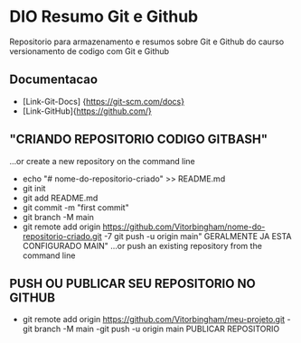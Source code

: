 #  DIO Resumo Git e Github

Repositorio para armazenamento e resumos sobre Git e Github do caurso versionamento de codigo  com Git e Github


##  Documentacao 
- [Link-Git-Docs] {https://git-scm.com/docs}
- [Link-GitHub]{https://github.com/}

## "CRIANDO REPOSITORIO CODIGO GITBASH"
…or create a new repository on the command line
- echo "# nome-do-repositorio-criado" >> README.md
- git init
- git add README.md
- git commit -m "first commit"
- git branch -M main
- git remote add origin https://github.com/Vitorbingham/nome-do-repositorio-criado.git
-7 git push -u origin main" GERALMENTE  JA ESTA CONFIGURADO MAIN"
…or push an existing repository from the command line
 
## PUSH OU PUBLICAR SEU REPOSITORIO NO GITHUB 
- git remote add origin https://github.com/Vitorbingham/meu-projeto.git
-git branch -M main
-git push -u origin main PUBLICAR REPOSITORIO
